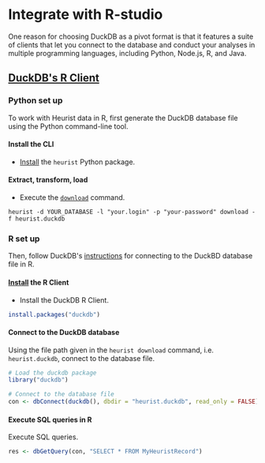 # Integrate with R-studio

One reason for choosing DuckDB as a pivot format is that it features a suite of clients that let you connect to the database and conduct your analyses in multiple programming languages, including Python, Node.js, R, and Java.

## [DuckDB's R Client](https://duckdb.org/docs/stable/clients/r.html)

### Python set up

To work with Heurist data in R, first generate the DuckDB database file using the Python command-line tool.

#### Install the CLI

- [Install](./index.md#installation) the `heurist` Python package.

#### Extract, transform, load

- Execute the [`download`](./download//index.md#basic-usage-my-record-types) command.

```shell
heurist -d YOUR_DATABASE -l "your.login" -p "your-password" download -f heurist.duckdb
```

### R set up

Then, follow DuckDB's [instructions](https://duckdb.org/docs/stable/clients/r.html) for connecting to the DuckBD database file in R.

#### [Install](https://duckdb.org/docs/installation/?version=stable&environment=r) the R Client

- Install the DuckDB R Client.

```r
install.packages("duckdb")
```

#### Connect to the DuckDB database

Using the file path given in the `heurist download` command, i.e. `heurist.duckdb`, connect to the database file.

```r
# Load the duckdb package
library("duckdb")

# Connect to the database file
con <- dbConnect(duckdb(), dbdir = "heurist.duckdb", read_only = FALSE)
```

#### Execute SQL queries in R

Execute SQL queries.

```r
res <- dbGetQuery(con, "SELECT * FROM MyHeuristRecord")
```
